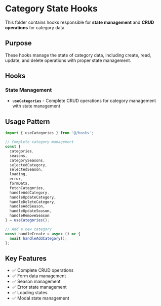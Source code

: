 # Category State Hooks

This folder contains hooks responsible for **state management** and **CRUD operations** for category data.

## Purpose
These hooks manage the state of category data, including create, read, update, and delete operations with proper state management.

## Hooks

### State Management
- **`useCategories`** - Complete CRUD operations for category management with state management

## Usage Pattern
```typescript
import { useCategories } from '@/hooks';

// Complete category management
const {
  categories,
  seasons,
  categorySeasons,
  selectedCategory,
  selectedSeason,
  loading,
  error,
  formData,
  fetchCategories,
  handleAddCategory,
  handleUpdateCategory,
  handleDeleteCategory,
  handleAddSeason,
  handleUpdateSeason,
  handleRemoveSeason
} = useCategories();

// Add a new category
const handleCreate = async () => {
  await handleAddCategory();
};
```

## Key Features
- ✅ Complete CRUD operations
- ✅ Form data management
- ✅ Season management
- ✅ Error state management
- ✅ Loading states
- ✅ Modal state management
